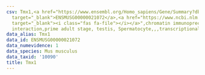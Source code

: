```yaml
---
csv: Tmx1,<a href="https://www.ensembl.org/Homo_sapiens/Gene/Summary?db=core;g=ENSMUSG00000021072"
  target="_blank">ENSMUSG00000021072</a>,<a href="https://www.ncbi.nlm.nih.gov/pubmed/25450459"
  target="_blank"><i class="fas fa-file"></i></a>",chromatin immunoprecipitation assay,direct
  interaction,prime adult stage, testis, Spermatocyte,,,transcriptional regulation,
data_alias: Tmx1
data_id: ENSMUSG00000021072
data_numevidence: 1
data_species: Mus musculus
data_taxid: '10090'
title: Tmx1
---
```

